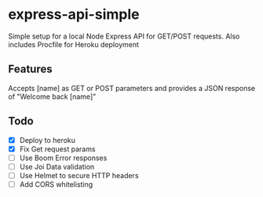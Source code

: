 # express-api-simple
Simple setup for a local Node Express API for GET/POST requests. Also includes Procfile for Heroku deployment

## Features
Accepts [name] as GET or POST parameters and provides a JSON response of "Welcome back [name]"

## Todo
- [x] Deploy to heroku
- [x] Fix Get request params
- [ ] Use Boom Error responses
- [ ] Use Joi Data validation
- [ ] Use Helmet to secure HTTP headers
- [ ] Add CORS whitelisting

